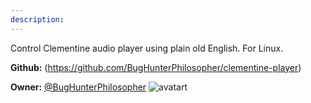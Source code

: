 ```yaml
---
description: 
---
```

Control Clementine audio player using plain old English. For Linux.

**Github:** (https://github.com/BugHunterPhilosopher/clementine-player)

**Owner:** [@BugHunterPhilosopher](https://github.com/BugHunterPhilosopher) ![avatart](https://avatars2.githubusercontent.com/u/979528?v=4)

